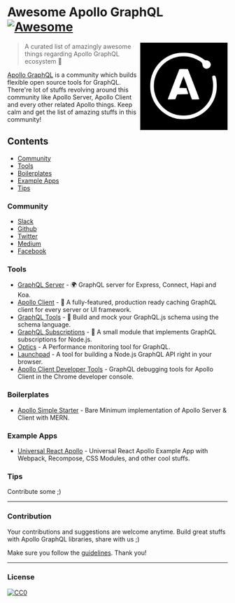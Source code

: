 # Awesome Apollo GraphQL [![Awesome](https://cdn.rawgit.com/sindresorhus/awesome/d7305f38d29fed78fa85652e3a63e154dd8e8829/media/badge.svg)](https://github.com/sindresorhus/awesome)

[<img src="./logo.svg" align="right" width="200">](https://dev.apollodata.com)

> A curated list of amazingly awesome things regarding Apollo GraphQL ecosystem :star2:

[Apollo GraphQL](https://github.com/apollographql) is a community which builds flexible open source tools for GraphQL. There're lot of stuffs revolving around this community like Apollo Server, Apollo Client and every other related Apollo things. Keep calm and get the list of amazing stuffs in this community!

## Contents
- [Community](#community)
- [Tools](#tools)
- [Boilerplates](#boilerplates)
- [Example Apps](#example-apps)
- [Tips](#tips)

### Community
- [Slack](http://www.apollodata.com/#slack)
- [Github](https://github.com/apollographql)
- [Twitter](https://twitter.com/apollographql)
- [Medium](https://medium.com/apollo-stack)
- [Facebook](https://www.facebook.com/apollographql)

### Tools
- [GraphQL Server](https://github.com/apollographql/graphql-server) - :earth_africa: GraphQL server for Express, Connect, Hapi and Koa.
- [Apollo Client](https://github.com/apollographql/apollo-client) - :rocket: A fully-featured, production ready caching GraphQL client for every server or UI framework.
- [GraphQL Tools](https://github.com/apollographql/graphql-tools) - :wrench: Build and mock your GraphQL.js schema using the schema language.
- [GraphQL Subscriptions](https://github.com/apollographql/graphql-subscriptions) - :newspaper: A small module that implements GraphQL subscriptions for Node.js.
- [Optics](http://www.apollodata.com/optics) - A Performance monitoring tool for GraphQL.
- [Launchpad](https://launchpad.graphql.com) - A tool for building a Node.js GraphQL API right in your browser.
- [Apollo Client Developer Tools](http://dev.apollodata.com/core/devtools.html) - GraphQL debugging tools for Apollo Client in the Chrome developer console.

### Boilerplates
- [Apollo Simple Starter](https://github.com/ooade/ApolloSimpleStarter) - Bare Minimum implementation of Apollo Server & Client with MERN.

### Example Apps
- [Universal React Apollo](https://github.com/WeLikeGraphQL/universal-react-apollo-example) - Universal React Apollo Example App with Webpack, Recompose, CSS Modules, and other cool stuffs.

### Tips
Contribute some ;)

---
### Contribution
Your contributions and suggestions are welcome anytime. Build great stuffs with Apollo GraphQL libraries, share with us ;)

Make sure you follow the [guidelines](/contributing.md). Thank you!

---
### License
[![CC0](http://mirrors.creativecommons.org/presskit/buttons/88x31/svg/cc-zero.svg)](http://creativecommons.org/publicdomain/zero/1.0/)
